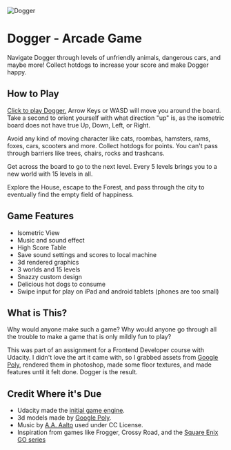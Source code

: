 ![Dogger](https://raw.githubusercontent.com/a-trost/dogger/master/images/dogger-github-header.png)

Dogger - Arcade Game
===============================

Navigate Dogger through levels of unfriendly animals, dangerous cars, and maybe more! Collect hotdogs to increase your score and make Dogger happy.

## How to Play
[Click to play Dogger.](https://a-trost.github.io/dogger/)
Arrow Keys or WASD will move you around the board. Take a second to orient yourself with what direction "up" is, as the isometric board does not have true Up, Down, Left, or Right.

Avoid any kind of moving character like cats, roombas, hamsters, rams, foxes, cars, scooters and more. Collect hotdogs for points. You can't pass through barriers like trees, chairs, rocks and trashcans. 

Get across the board to go to the next level. Every 5 levels brings you to a new world with 15 levels in all.

Explore the House, escape to the Forest, and pass through the city to eventually find the empty field of happiness. 

## Game Features
- Isometric View
- Music and sound effect
- High Score Table
- Save sound settings and scores to local machine
- 3d rendered graphics
- 3 worlds and 15 levels
- Snazzy custom design
- Delicious hot dogs to consume
- Swipe input for play on iPad and android tablets (phones are too small)

## What is This?
Why would anyone make such a game? Why would anyone go through all the trouble to make a game that is only mildly fun to play?

This was part of an assignment for a Frontend Developer course with Udacity. I didn't love the art it came with, so I grabbed assets from [Google Poly](https://poly.google.com/), rendered them in photoshop, made some floor textures, and made features until it felt done. Dogger is the result.

## Credit Where it's Due
- Udacity made the [initial game engine](https://github.com/udacity/frontend-nanodegree-arcade-game).
- 3d models made by [Google Poly](https://poly.google.com/).
- Music by [A.A. Aalto](http://freemusicarchive.org/music/A_A_Aalto/Bright_Corners/) used under CC License.
- Inspiration from games like Frogger, Crossy Road, and the [Square Enix GO series](https://eu.square-enix.com/en/games/lara-croft-go)